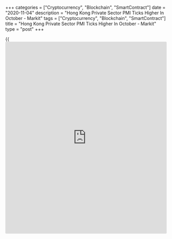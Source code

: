 +++
categories = ["Cryptocurrency", "Blockchain", "SmartContract"]
date = "2020-11-04"
description = "Hong Kong Private Sector PMI Ticks Higher In October - Markit"
tags = ["Cryptocurrency", "Blockchain", "SmartContract"]
title = "Hong Kong Private Sector PMI Ticks Higher In October - Markit"
type = "post"
+++

{{<iframe id="large-banner" src="https://www.bounty.group/#slide=27.0" width="100%" height="600" scrolling="no" style="border: 0px solid rgb(216, 221, 230); border-radius: 3px;">}}

The private sector in Hong Kong continued to contract in October, albeit
at a slower pace, the latest survey from Markit Economic showed on
Wednesday with a seasonally adjusted PMI score of 49.8.

That's up from 47.7 in September, although it remains beneath the boom-
or-bust line of 50 that separates expansion from contraction.

Individually, output and new orders fell at slower rates, while there
was job growth for the first time in three months. Business sentiment
was its least negative since June 2019.

Measures to restrict the spread of [coronavirus][1] disease 2019
(COVID-19) remained in place during October, which continued to weigh on
[business][2] operations and consumer behavior.

For comments and feedback [contact](https://www.playgroundfx.com/contact/): editorial@rtt[news](https://www.letsplayfx.com/blog/forex-news-website/).com

[Economic News][3]

 **What parts of the world are seeing the best (and worst) economic
performances lately? Click[here][4] to check out our [Econ Scorecard][4]
and find out! See up-to-the-moment [ranking](https://www.playgroundfx.com/blog/crypto-exchange-ranking/)s for the best and worst
performers in [GDP][4], [unemployment rate][5], [inflation][6] and much
more.**

   1. www.rtt[news](https://www.letsplayfx.com/blog/forex-news-website/).com/list/coronavirus.aspx
   2. www.rtt[news](https://www.letsplayfx.com/blog/forex-news-website/).com/Content/Business.aspx
   3. www.rtt[news](https://www.letsplayfx.com/blog/forex-news-website/).com/Content/EconomicNews.aspx
   4. www.rtt[news](https://www.letsplayfx.com/blog/forex-news-website/).com/economic-scorecard/world-rank/GDP/highest-performance.aspx
   5. www.rtt[news](https://www.letsplayfx.com/blog/forex-news-website/).com/economic-scorecard/world-rank/unemployment-rate/lowest-performance.aspx
   6. www.rtt[news](https://www.letsplayfx.com/blog/forex-news-website/).com/economic-scorecard/world-rank/CPI/highest-performance.aspx